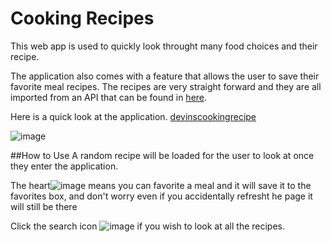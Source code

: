 # Cooking Recipes
This web app is used to quickly look throught many food choices and their recipe.

The application also comes with a feature that allows the user to save their favorite meal recipes. The recipes are very straight forward and they are all imported from an API that can be found in [here](https://github.com/public-apis/public-apis).

Here is a quick look at the application.
[devinscookingrecipe](https://devinscookingrecipe.netlify.app/)

![image](https://user-images.githubusercontent.com/66978846/144539168-21b90df2-d5ab-4900-8932-d9e1a37a5c99.png)

##How to Use
A random recipe will be loaded for the user to look at once they enter the application. 

The heart![image](https://user-images.githubusercontent.com/66978846/144542913-ac8726c8-ba8d-4024-9180-85fcf676a7d4.png) means you can favorite a meal and it will save it to the favorites box, and don't worry even if you accidentally refresht he page it will still be there

Click the search icon ![image](https://user-images.githubusercontent.com/66978846/144542606-f2fb1916-2a24-46c1-bd20-b9c09c2a757a.png) if you wish to look at all the recipes.


